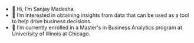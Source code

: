 - 👋 Hi, I’m Sanjay Madesha
- 👀 I’m interested in obtaining insights from data that can be used as a tool to help drive business decisions.
- 🌱 I’m currently enrolled in a Master's in Business Analytics program at Univerisity of Illinois at Chicago.

<!---
smadesh2/smadesh2 is a ✨ special ✨ repository because its `README.md` (this file) appears on your GitHub profile.
You can click the Preview link to take a look at your changes.
--->

